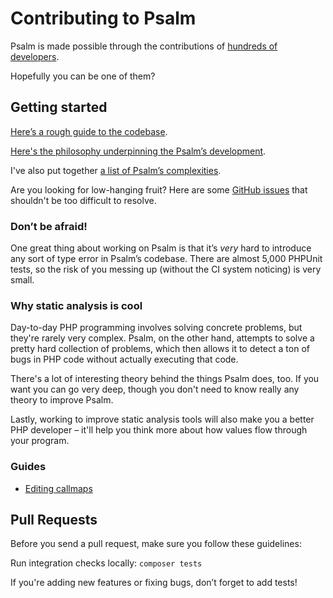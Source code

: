 # Contributing to Psalm

Psalm is made possible through the contributions of [hundreds of developers](https://github.com/vimeo/psalm/graphs/contributors).

Hopefully you can be one of them?

## Getting started

[Here’s a rough guide to the codebase](how_psalm_works.md).

[Here's the philosophy underpinning the Psalm’s development](philosophy.md).

I've also put together [a list of Psalm’s complexities](what_makes_psalm_complicated.md).

Are you looking for low-hanging fruit? Here are some [GitHub issues](https://github.com/vimeo/psalm/issues?q=is%3Aissue+is%3Aopen+label%3A%22easy+problems%22) that shouldn't be too difficult to resolve.

### Don’t be afraid!

One great thing about working on Psalm is that it’s _very_ hard to introduce any sort of type error in Psalm’s codebase. There are almost 5,000 PHPUnit tests, so the risk of you messing up (without the CI system noticing) is very small.

### Why static analysis is cool

Day-to-day PHP programming involves solving concrete problems, but they're rarely very complex. Psalm, on the other hand, attempts to solve a pretty hard collection of problems, which then allows it to detect a ton of bugs in PHP code without actually executing that code.

There's a lot of interesting theory behind the things Psalm does, too. If you want you can go very deep, though you don't need to know really any theory to improve Psalm.

Lastly, working to improve static analysis tools will also make you a better PHP developer – it'll help you think more about how values flow through your program.

### Guides

* [Editing callmaps](editing_callmaps.md)

## Pull Requests

Before you send a pull request, make sure you follow these guidelines:

Run integration checks locally: `composer tests`

If you're adding new features or fixing bugs, don’t forget to add tests!
